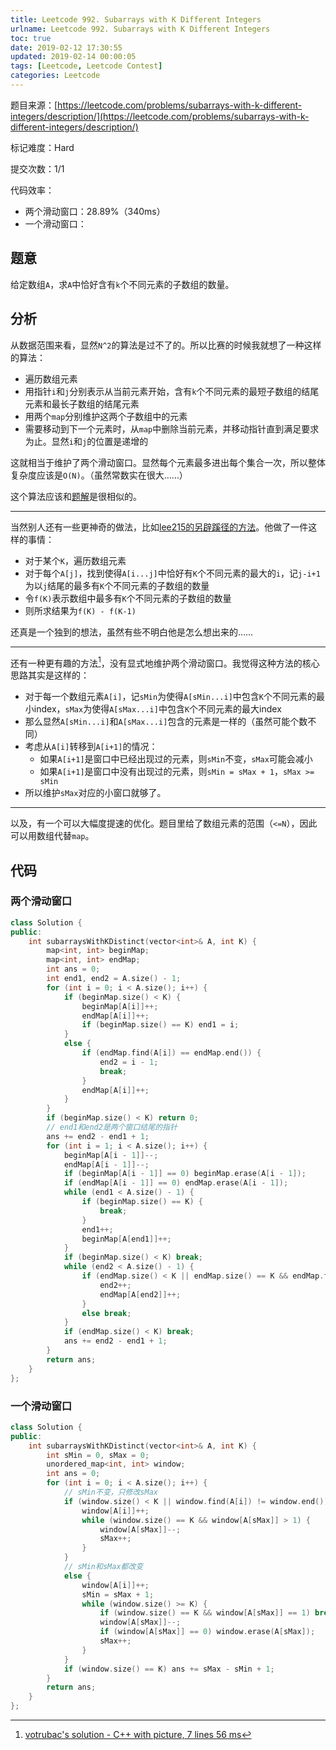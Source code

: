 ```yaml
---
title: Leetcode 992. Subarrays with K Different Integers
urlname: Leetcode 992. Subarrays with K Different Integers
toc: true
date: 2019-02-12 17:30:55
updated: 2019-02-14 00:00:05
tags: [Leetcode, Leetcode Contest]
categories: Leetcode
---
```


题目来源：[https://leetcode.com/problems/subarrays-with-k-different-integers/description/](https://leetcode.com/problems/subarrays-with-k-different-integers/description/)

标记难度：Hard

提交次数：1/1

代码效率：

* 两个滑动窗口：28.89%（340ms）
* 一个滑动窗口：

## 题意

给定数组`A`，求`A`中恰好含有`k`个不同元素的子数组的数量。

## 分析

从数据范围来看，显然`N^2`的算法是过不了的。所以比赛的时候我就想了一种这样的算法：

* 遍历数组元素
* 用指针`i`和`j`分别表示从当前元素开始，含有`k`个不同元素的最短子数组的结尾元素和最长子数组的结尾元素
* 用两个`map`分别维护这两个子数组中的元素
* 需要移动到下一个元素时，从`map`中删除当前元素，并移动指针直到满足要求为止。显然`i`和`j`的位置是递增的

这就相当于维护了两个滑动窗口。显然每个元素最多进出每个集合一次，所以整体复杂度应该是`O(N)`。（虽然常数实在很大……）

这个算法应该和[题解](https://leetcode.com/problems/subarrays-with-k-different-integers/solution/)是很相似的。

---

当然别人还有一些更神奇的做法，比如[lee215的另辟蹊径的方法](https://leetcode.com/problems/subarrays-with-k-different-integers/discuss/234482/JavaC++Python-Sliding-Window-with-Video)。他做了一件这样的事情：

* 对于某个`K`，遍历数组元素
* 对于每个`A[j]`，找到使得`A[i...j]`中恰好有`K`个不同元素的最大的`i`，记`j-i+1`为以`j`结尾的最多有`K`个不同元素的子数组的数量
* 令`f(K)`表示数组中最多有`K`个不同元素的子数组的数量
* 则所求结果为`f(K) - f(K-1)`

还真是一个独到的想法，虽然有些不明白他是怎么想出来的……

---

还有一种更有趣的方法[^vot]，没有显式地维护两个滑动窗口。我觉得这种方法的核心思路其实是这样的：

* 对于每一个数组元素`A[i]`，记`sMin`为使得`A[sMin...i]`中包含`K`个不同元素的最小index，`sMax`为使得`A[sMax...i]`中包含`K`个不同元素的最大index
* 那么显然`A[sMin...i]`和`A[sMax...i]`包含的元素是一样的（虽然可能个数不同）
* 考虑从`A[i]`转移到`A[i+1]`的情况：
  * 如果`A[i+1]`是窗口中已经出现过的元素，则`sMin`不变，`sMax`可能会减小
  * 如果`A[i+1]`是窗口中没有出现过的元素，则`sMin = sMax + 1`，`sMax >= sMin`
* 所以维护`sMax`对应的小窗口就够了。

[^vot]: [votrubac's solution - C++ with picture, 7 lines 56 ms](https://leetcode.com/problems/subarrays-with-k-different-integers/discuss/235235/C++-with-picture-7-lines-56-ms)

---

以及，有一个可以大幅度提速的优化。题目里给了数组元素的范围（`<=N`），因此可以用数组代替`map`。

## 代码

### 两个滑动窗口

```cpp
class Solution {
public:
    int subarraysWithKDistinct(vector<int>& A, int K) {
        map<int, int> beginMap;
        map<int, int> endMap;
        int ans = 0;
        int end1, end2 = A.size() - 1;
        for (int i = 0; i < A.size(); i++) {
            if (beginMap.size() < K) {
                beginMap[A[i]]++;
                endMap[A[i]]++;
                if (beginMap.size() == K) end1 = i;
            }
            else {
                if (endMap.find(A[i]) == endMap.end()) {
                    end2 = i - 1;
                    break;
                }
                endMap[A[i]]++;
            }
        }
        if (beginMap.size() < K) return 0;
        // end1和end2是两个窗口结尾的指针
        ans += end2 - end1 + 1;
        for (int i = 1; i < A.size(); i++) {
            beginMap[A[i - 1]]--;
            endMap[A[i - 1]]--;
            if (beginMap[A[i - 1]] == 0) beginMap.erase(A[i - 1]);
            if (endMap[A[i - 1]] == 0) endMap.erase(A[i - 1]);
            while (end1 < A.size() - 1) {
                if (beginMap.size() == K) {
                    break;
                }
                end1++;
                beginMap[A[end1]]++;
            }
            if (beginMap.size() < K) break;
            while (end2 < A.size() - 1) {
                if (endMap.size() < K || endMap.size() == K && endMap.find(A[end2 + 1]) != endMap.end()) {
                    end2++;
                    endMap[A[end2]]++;
                }
                else break;
            }
            if (endMap.size() < K) break;
            ans += end2 - end1 + 1;
        }
        return ans;
    }
};
```

### 一个滑动窗口

```cpp
class Solution {
public:
    int subarraysWithKDistinct(vector<int>& A, int K) {
        int sMin = 0, sMax = 0;
        unordered_map<int, int> window;
        int ans = 0;
        for (int i = 0; i < A.size(); i++) {
            // sMin不变，只修改sMax
            if (window.size() < K || window.find(A[i]) != window.end()) {
                window[A[i]]++;
                while (window.size() == K && window[A[sMax]] > 1) {
                    window[A[sMax]]--;
                    sMax++;
                }
            }
            // sMin和sMax都改变
            else {
                window[A[i]]++;
                sMin = sMax + 1;
                while (window.size() >= K) {
                    if (window.size() == K && window[A[sMax]] == 1) break;
                    window[A[sMax]]--;
                    if (window[A[sMax]] == 0) window.erase(A[sMax]);
                    sMax++;
                }
            }
            if (window.size() == K) ans += sMax - sMin + 1;
        }
        return ans;
    }
};
```